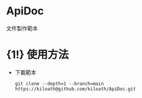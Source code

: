 # ApiDoc
文件製作範本
# {1!} 使用方法
* 下載範本
  ```
  git clone --depth=1 --branch=main https://kiloath@github.com/kiloath/ApiDoc.git
  ```
